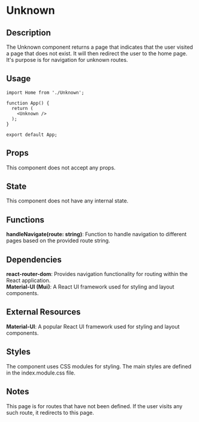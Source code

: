 # Unknown

## Description

The Unknown component returns a page that indicates that the user visited a page that does not exist. It will then redirect the user to the home page. It's purpose is for navigation for unknown routes.

## Usage
```
import Home from './Unknown';

function App() {
  return (
    <Unknown />
  );
}

export default App;
```


## Props
This component does not accept any props.

## State
This component does not have any internal state.

## Functions
**handleNavigate(route: string)**: Function to handle navigation to different pages based on the provided route string.  

## Dependencies
**react-router-dom**: Provides navigation functionality for routing within the React application.  
**Material-UI (Mui)**: A React UI framework used for styling and layout components.  

## External Resources
**Material-UI**: A popular React UI framework used for styling and layout components.

## Styles
The component uses CSS modules for styling. The main styles are defined in the index.module.css file.

## Notes
This page is for routes that have not been defined. If the user visits any such route, it redirects to this page.  